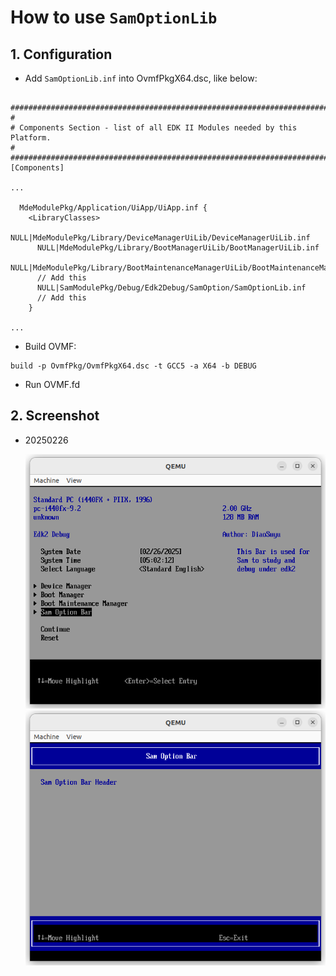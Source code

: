 
# How to use `SamOptionLib`

## 1. Configuration

- Add `SamOptionLib.inf` into OvmfPkgX64.dsc, like below:

```dsc

################################################################################
#
# Components Section - list of all EDK II Modules needed by this Platform.
#
################################################################################
[Components]

...

  MdeModulePkg/Application/UiApp/UiApp.inf {
    <LibraryClasses>
      NULL|MdeModulePkg/Library/DeviceManagerUiLib/DeviceManagerUiLib.inf
      NULL|MdeModulePkg/Library/BootManagerUiLib/BootManagerUiLib.inf
      NULL|MdeModulePkg/Library/BootMaintenanceManagerUiLib/BootMaintenanceManagerUiLib.inf
      // Add this
      NULL|SamModulePkg/Debug/Edk2Debug/SamOption/SamOptionLib.inf
      // Add this
    }

...

```

- Build OVMF:

```shell
build -p OvmfPkg/OvmfPkgX64.dsc -t GCC5 -a X64 -b DEBUG
```

- Run OVMF.fd

## 2. Screenshot

- 20250226

  ![20250226-1](Figure/20250226/1.png)
  ![20250226-2](Figure/20250226/2.png)
